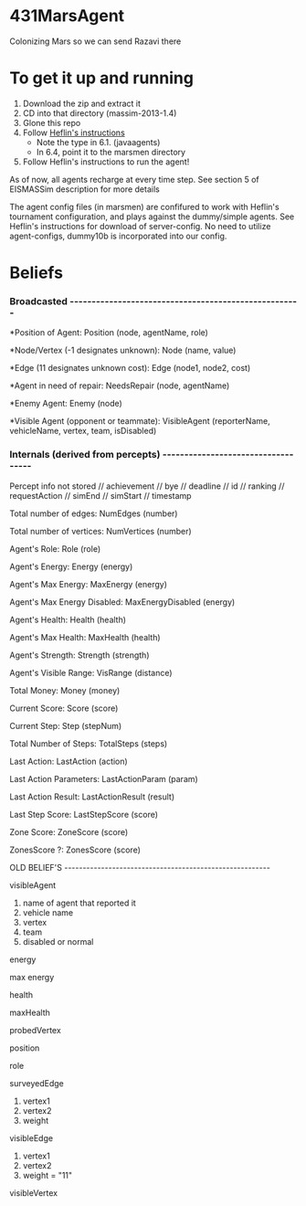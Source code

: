 # 431MarsAgent
Colonizing Mars so we can send Razavi there

# To get it up and running 
1. Download the zip and extract it
2. CD into that directory (massim-2013-1.4)
3. Glone this repo
4. Follow [Heflin's instructions](http://www.cse.lehigh.edu/~heflin/courses/agents-2016/mars-faq.html)
    - Note the type in 6.1. (javaagents)
    - In 6.4, point it to the marsmen directory
5. Follow Heflin's instructions to run the agent!

As of now, all agents recharge at every time step. See section 5 of EISMASSim description for more details

The agent config files (in marsmen) are confifured to work with Heflin's tournament configuration, and plays against the dummy/simple agents. See Heflin's instructions for download of server-config. No need to utilize agent-configs, dummy10b is incorporated into our config.

# Beliefs

### Broadcasted -----------------------------------------------------

*Position of Agent:						Position (node, agentName, role)

*Node/Vertex (-1 designates unknown):	Node (name, value)

*Edge (11 designates unknown cost):		Edge (node1, node2, cost)

*Agent in need of repair:				NeedsRepair (node, agentName)

*Enemy Agent:							Enemy (node)

*Visible Agent (opponent or teammate):	VisibleAgent (reporterName, vehicleName, vertex, team, isDisabled)

### Internals (derived from percepts) -----------------------------------

Percept info not stored
// achievement
// bye
// deadline
// id
// ranking
// requestAction
// simEnd
// simStart
// timestamp

Total number of edges:			NumEdges (number)

Total number of vertices:		NumVertices (number)

Agent's Role:					Role (role)

Agent's Energy:					Energy (energy)

Agent's Max Energy:				MaxEnergy (energy)

Agent's Max Energy Disabled:	MaxEnergyDisabled (energy)

Agent's Health:					Health (health)

Agent's Max Health:				MaxHealth (health)

Agent's Strength:				Strength (strength)

Agent's Visible Range:			VisRange (distance)

Total Money:					Money (money)

Current Score:					Score (score)

Current Step:					Step (stepNum)

Total Number of Steps:			TotalSteps (steps)

Last Action:					LastAction (action)

Last Action Parameters:			LastActionParam (param)

Last Action Result:				LastActionResult (result)

Last Step Score:				LastStepScore (score)

Zone Score:						ZoneScore (score)

ZonesScore ?:					ZonesScore (score)

OLD BELIEF'S --------------------------------------------------------

visibleAgent
1. name of agent that reported it
2. vehicle name
3. vertex
4. team
5. disabled or normal

energy

max energy

health

maxHealth

probedVertex

position

role

surveyedEdge
1. vertex1
2. vertex2
3. weight

visibleEdge
1. vertex1
2. vertex2
3. weight = "11"

visibleVertex


